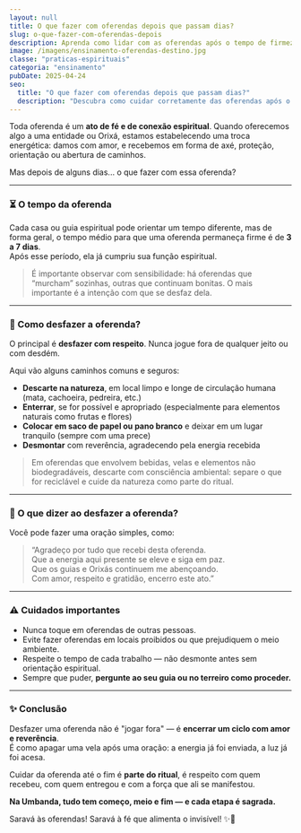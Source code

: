 ```yaml
---
layout: null
title: O que fazer com oferendas depois que passam dias?
slug: o-que-fazer-com-oferendas-depois
description: Aprenda como lidar com as oferendas após o tempo de firmeza, com respeito, fundamento e conexão com a espiritualidade.
image: /imagens/ensinamento-oferendas-destino.jpg
classe: "praticas-espirituais"
categoria: "ensinamento"
pubDate: 2025-04-24
seo:
  title: "O que fazer com oferendas depois que passam dias?"
  description: "Descubra como cuidar corretamente das oferendas após o tempo necessário, respeitando os guias, a natureza e os fundamentos da Umbanda."
---
```


Toda oferenda é um **ato de fé e de conexão espiritual**. Quando oferecemos algo a uma entidade ou Orixá, estamos estabelecendo uma troca energética: damos com amor, e recebemos em forma de axé, proteção, orientação ou abertura de caminhos.

Mas depois de alguns dias... o que fazer com essa oferenda?

---

### ⏳ O tempo da oferenda

Cada casa ou guia espiritual pode orientar um tempo diferente, mas de forma geral, o tempo médio para que uma oferenda permaneça firme é de **3 a 7 dias**.  
Após esse período, ela já cumpriu sua função espiritual.

> É importante observar com sensibilidade: há oferendas que “murcham” sozinhas, outras que continuam bonitas. O mais importante é a intenção com que se desfaz dela.

---

### 🌿 Como desfazer a oferenda?

O principal é **desfazer com respeito**. Nunca jogue fora de qualquer jeito ou com desdém.

Aqui vão alguns caminhos comuns e seguros:

- **Descarte na natureza**, em local limpo e longe de circulação humana (mata, cachoeira, pedreira, etc.)  
- **Enterrar**, se for possível e apropriado (especialmente para elementos naturais como frutas e flores)  
- **Colocar em saco de papel ou pano branco** e deixar em um lugar tranquilo (sempre com uma prece)  
- **Desmontar** com reverência, agradecendo pela energia recebida

> Em oferendas que envolvem bebidas, velas e elementos não biodegradáveis, descarte com consciência ambiental: separe o que for reciclável e cuide da natureza como parte do ritual.

---

### 🙏 O que dizer ao desfazer a oferenda?

Você pode fazer uma oração simples, como:

> “Agradeço por tudo que recebi desta oferenda.  
> Que a energia aqui presente se eleve e siga em paz.  
> Que os guias e Orixás continuem me abençoando.  
> Com amor, respeito e gratidão, encerro este ato.”

---

### ⚠️ Cuidados importantes

- Nunca toque em oferendas de outras pessoas.  
- Evite fazer oferendas em locais proibidos ou que prejudiquem o meio ambiente.  
- Respeite o tempo de cada trabalho — não desmonte antes sem orientação espiritual.  
- Sempre que puder, **pergunte ao seu guia ou no terreiro como proceder.**

---

### ✨ Conclusão

Desfazer uma oferenda não é "jogar fora" — é **encerrar um ciclo com amor e reverência**.  
É como apagar uma vela após uma oração: a energia já foi enviada, a luz já foi acesa.

Cuidar da oferenda até o fim é **parte do ritual**, é respeito com quem recebeu, com quem entregou e com a força que ali se manifestou.

**Na Umbanda, tudo tem começo, meio e fim — e cada etapa é sagrada.**

Saravá às oferendas! Saravá à fé que alimenta o invisível! ✨🌺
